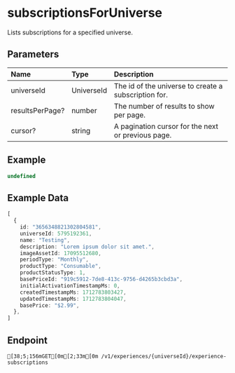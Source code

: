 
# subscriptionsForUniverse
Lists subscriptions for a specified universe.


## Parameters
| Name            | Type       | Description                                          |
| :-------------- | :--------- | :--------------------------------------------------- |
| universeId      | UniverseId | The id of the universe to create a subscription for. |
| resultsPerPage? | number     | The number of results to show per page.              |
| cursor?         | string     | A pagination cursor for the next or previous page.   |



## Example
```ts copy showLineNumbers
undefined 
```


## Example Data
```ts copy showLineNumbers
[
  {
    id: "3656348821302804581",
    universeId: 5795192361,
    name: "Testing",
    description: "Lorem ipsum dolor sit amet.",
    imageAssetId: 17095512680,
    periodType: "Monthly",
    productType: "Consumable",
    productStatusType: 1,
    basePriceId: "919c5912-7de8-413c-9756-d4265b3cbd3a",
    initialActivationTimestampMs: 0,
    createdTimestampMs: 1712783803427,
    updatedTimestampMs: 1712783804047,
    basePrice: "$2.99",
  },
] 
```


## Endpoint
```ansi
[38;5;156mGET[0m[2;33m[0m /v1/experiences/{universeId}/experience-subscriptions
```
  